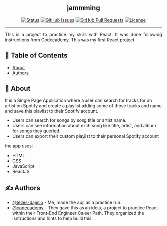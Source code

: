 <h2 align="center">jammming</h2>

<div align="center">

[![Status](https://img.shields.io/badge/status-active-success.svg)]()
[![GitHub Issues](https://img.shields.io/github/issues/kylelobo/The-Documentation-Compendium.svg)](https://github.com/kylelobo/The-Documentation-Compendium/issues)
[![GitHub Pull Requests](https://img.shields.io/github/issues-pr/kylelobo/The-Documentation-Compendium.svg)](https://github.com/kylelobo/The-Documentation-Compendium/pulls)
[![License](https://img.shields.io/badge/license-MIT-blue.svg)](/LICENSE)

</div>

---

<p align="justify"> This is a project to practice my skills with React. It was done following instructions from Codecademy. This was my first React project. 
</p>

## 📝 Table of Contents

- [About](#about)
- [Authors](#authors)


## 🧐 About <a name = "about"></a>

It is a Single Page Application where a user can search for tracks for an artist on Spotify and create a playlist adding some of those tracks and name and save this playlist to their Spotify account.

- Users can search for songs by song title or artist name.
- Users can see information about each song like title, artist, and album for songs they queried.
- Users can export their custom playlist to their personal Spotify account

the app uses:
- HTML
- CSS
- JavaScript
- ReactJS

## ✍️ Authors <a name = "authors"></a>

- [@telles-dajello](https://github.com/telles-dajello) - Me, made the app as a practice run.
- [@codecademy](https://github.com/codecademy) - They gave this as an ideia, a project to practice React within their Front-End Engineer Career Path. They organized the isntructions and hints to help build this.

